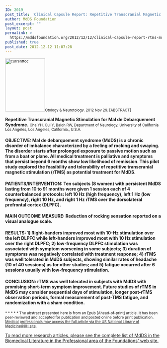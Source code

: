```yaml
---
ID: 2019
post_title: 'Clinical Capsule Report: Repetitive Transcranial Magnetic Stimulation for Mal de Debarquement Syndrome'
author: MdDS Foundation
post_excerpt: ""
layout: post
permalink: >
  https://mddsfoundation.org/2012/12/12/clinical-capsule-report-rtms-mdds/
published: true
post_date: 2012-12-12 11:07:28
---
```

<small><a href="http://www.google.com/url?sa=X&amp;q=http://www.ncbi.nlm.nih.gov/pubmed/23202153&amp;ct=ga&amp;cad=CAcQAhgBIAEoATAAOABA7KSchgVIAVgAYgVlbi1VUw&amp;cd=YyLsh8pIlrQ&amp;usg=AFQjCNHTYwM7mQ9s2W20MB7k0PtfINMrNw"><img class="alignleft wp-image-2039" src="http://mddsfoundation.files.wordpress.com/2012/12/currenttoc.jpeg" alt="currenttoc" width="128" height="170" /></a>Otology &amp; Neurotology. 2012 Nov 29. [ABSTRACT] </small>

<strong>Repetitive Transcranial Magnetic Stimulation for Mal de Debarquement Syndrome.</strong>
<small>Cha YH, Cui Y, Baloh RW, Department of Neurology, University of California Los Angeles, Los Angeles, California., U.S.A.</small>
<div>
<h4>OBJECTIVE: Mal de debarquement syndrome (MdDS) is a chronic disorder of imbalance characterized by a feeling of rocking and swaying. The disorder starts after prolonged exposure to passive motion such as from a boat or plane. All medical treatment is palliative and symptoms that persist beyond 6 months show low likelihood of remission. This pilot study explored the feasibility and tolerability of repetitive transcranial magnetic stimulation (rTMS) as potential treatment for MdDS.</h4>
<h4>PATIENTS/INTERVENTION: Ten subjects (8 women) with persistent MdDS lasting from 10 to 91 months were given 1 session each of 4 counterbalanced protocols: left 10 Hz (high frequency), left 1 Hz (low frequency), right 10 Hz, and right 1 Hz rTMS over the dorsolateral prefrontal cortex (DLPFC).</h4>
<h4>MAIN OUTCOME MEASURE: Reduction of rocking sensation reported on a visual analogue scale.</h4>
<h4>RESULTS: 1) Right-handers improved most with 10-Hz stimulation over the left DLPFC while left-handers improved most with 10 Hz stimulation over the right DLPFC; 2) low-frequency DLPFC stimulation was associated with symptom worsening in some subjects; 3) duration of symptoms was negatively correlated with treatment response; 4) rTMS was well tolerated in MdDS subjects, showing similar rates of headache (10 of 40 sessions) as for other studies; and 5) fatigue occurred after 6 sessions usually with low-frequency stimulation.</h4>
<h4>CONCLUSION: rTMS was well tolerated in subjects with MdDS with promising short-term symptom improvement. Future studies of rTMS in MdDS may consider sequential days of stimulation, longer post-rTMS observation periods, formal measurement of post-TMS fatigue, and randomization with a sham condition.</h4>
</div>
<small>* * * * *
The abstract presented here is from an Epub [Ahead-of-print] article. It has been peer-reviewed and accepted for publication and posted online before print publication. <a href="http://www.ncbi.nlm.nih.gov/pubmed/23202153" target="_blank" rel="noopener">Medical professionals may access the full article via the US National Library of Medicine/NIH site</a>.</small>

<a title="More Research Articles on MdDS in the Biomedical Literature" href="http://www.mddsfoundation.net/professionals/literature/">To read more research articles, please see the complete list of MdDS in the Biomedical Literature in the Professional area of the Foundations' web site.</a>